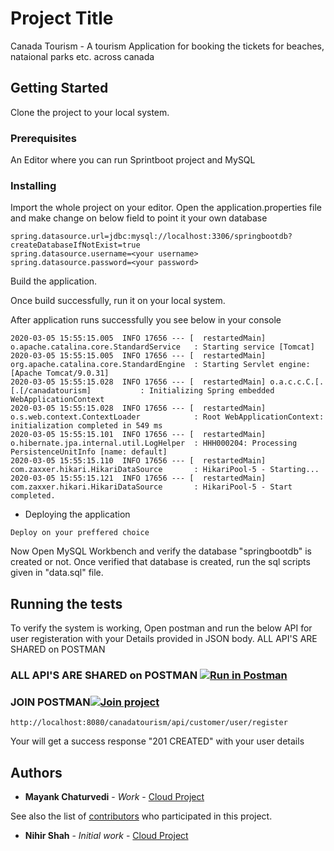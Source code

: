 # Project Title

Canada Tourism - A tourism Application for booking the tickets for beaches, nataional parks etc. across canada

## Getting Started

Clone the project to your local system.

### Prerequisites

An Editor where you can run Sprintboot project and MySQL

### Installing

Import the whole project on your editor.
Open the application.properties file and make change on below field to point it your own database

```
spring.datasource.url=jdbc:mysql://localhost:3306/springbootdb?createDatabaseIfNotExist=true
spring.datasource.username=<your username>
spring.datasource.password=<your password>

```

Build the application.

Once build successfully, run it on your local system. 

After application runs successfully you see below in your console

```
2020-03-05 15:55:15.005  INFO 17656 --- [  restartedMain] o.apache.catalina.core.StandardService   : Starting service [Tomcat]
2020-03-05 15:55:15.005  INFO 17656 --- [  restartedMain] org.apache.catalina.core.StandardEngine  : Starting Servlet engine: [Apache Tomcat/9.0.31]
2020-03-05 15:55:15.028  INFO 17656 --- [  restartedMain] o.a.c.c.C.[.[.[/canadatourism]           : Initializing Spring embedded WebApplicationContext
2020-03-05 15:55:15.028  INFO 17656 --- [  restartedMain] o.s.web.context.ContextLoader            : Root WebApplicationContext: initialization completed in 549 ms
2020-03-05 15:55:15.101  INFO 17656 --- [  restartedMain] o.hibernate.jpa.internal.util.LogHelper  : HHH000204: Processing PersistenceUnitInfo [name: default]
2020-03-05 15:55:15.110  INFO 17656 --- [  restartedMain] com.zaxxer.hikari.HikariDataSource       : HikariPool-5 - Starting...
2020-03-05 15:55:15.121  INFO 17656 --- [  restartedMain] com.zaxxer.hikari.HikariDataSource       : HikariPool-5 - Start completed.
```

- Deploying the application

```
Deploy on your preffered choice
```


Now Open MySQL Workbench and verify the database "springbootdb" is created or not.
Once verified that database is created, run the sql scripts given in "data.sql" file.


## Running the tests

To verify the system is working, Open postman and run the below API for user registeration with your Details provided in JSON body.
ALL API'S ARE SHARED on POSTMAN 

### ALL API'S ARE SHARED on POSTMAN [![Run in Postman](https://run.pstmn.io/button.svg)](https://app.getpostman.com/run-collection/7ea30c0621b7756e8608)
### JOIN POSTMAN[![Join project](https://run.pstmn.io/button.svg)](https://app.getpostman.com/join-team?invite_code=31fd3f45f9ef5ef0a8093574dae30576&ws=1ea50b19-3661-47e0-b1e2-194833c7c220)

```
http://localhost:8080/canadatourism/api/customer/user/register
```

Your will get a success response "201 CREATED" with your user details



## Authors

* **Mayank Chaturvedi** - *Work* - [Cloud Project](https://github.com/mchaturv/Canada-Tourism---User-Sevice)


See also the list of [contributors](https://github.com/your/project/contributors) who participated in this project.
* **Nihir Shah** - *Initial work* - [Cloud Project](https://git.cs.dal.ca/npshah/cloud-project)

